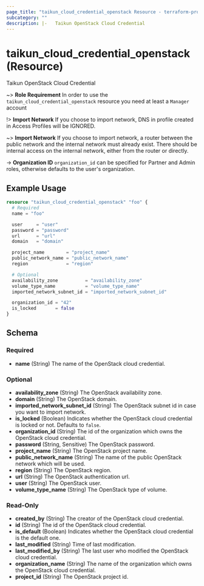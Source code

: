 ```yaml
---
page_title: "taikun_cloud_credential_openstack Resource - terraform-provider-taikun"
subcategory: ""
description: |-   Taikun OpenStack Cloud Credential
---
```


# taikun_cloud_credential_openstack (Resource)

Taikun OpenStack Cloud Credential

~> **Role Requirement** In order to use the `taikun_cloud_credential_openstack` resource you need at least a `Manager`
account

!> **Import Network** If you choose to import network, DNS in profile created in Access Profiles will be IGNORED.

~> **Import Network** If you choose to import network, a router between the public network and the internal network must
already exist. There should be internal access on the internal network, either from the router or directly.

-> **Organization ID** `organization_id` can be specified for Partner and Admin roles, otherwise defaults to the user's
organization.

## Example Usage

```terraform
resource "taikun_cloud_credential_openstack" "foo" {
  # Required
  name = "foo"

  user     = "user"
  password = "password"
  url      = "url"
  domain   = "domain"

  project_name        = "project_name"
  public_network_name = "public_network_name"
  region              = "region"

  # Optional
  availability_zone          = "availability_zone"
  volume_type_name           = "volume_type_name"
  imported_network_subnet_id = "imported_network_subnet_id"

  organization_id = "42"
  is_locked       = false
}
```

<!-- schema generated by tfplugindocs -->
## Schema

### Required

- **name** (String) The name of the OpenStack cloud credential.

### Optional

- **availability_zone** (String) The OpenStack availability zone.
- **domain** (String) The OpenStack domain.
- **imported_network_subnet_id** (String) The OpenStack subnet id in case you want to import network.
- **is_locked** (Boolean) Indicates whether the OpenStack cloud credential is locked or not. Defaults to `false`.
- **organization_id** (String) The id of the organization which owns the OpenStack cloud credential.
- **password** (String, Sensitive) The OpenStack password.
- **project_name** (String) The OpenStack project name.
- **public_network_name** (String) The name of the public OpenStack network which will be used.
- **region** (String) The OpenStack region.
- **url** (String) The OpenStack authentication url.
- **user** (String) The OpenStack user.
- **volume_type_name** (String) The OpenStack type of volume.

### Read-Only

- **created_by** (String) The creator of the OpenStack cloud credential.
- **id** (String) The id of the OpenStack cloud credential.
- **is_default** (Boolean) Indicates whether the OpenStack cloud credential is the default one.
- **last_modified** (String) Time of last modification.
- **last_modified_by** (String) The last user who modified the OpenStack cloud credential.
- **organization_name** (String) The name of the organization which owns the OpenStack cloud credential.
- **project_id** (String) The OpenStack project id.
